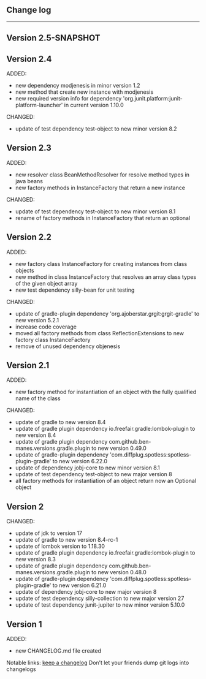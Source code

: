 ## Change log
----------------------

Version 2.5-SNAPSHOT
-------------



Version 2.4
-------------

ADDED:

- new dependency modjenesis in minor version 1.2
- new method that create new instance with modjenesis
- new required version info for dependency 'org.junit.platform:junit-platform-launcher' in current version 1.10.0

CHANGED:

- update of test dependency test-object to new minor version 8.2

Version 2.3
-------------

ADDED:

- new resolver class BeanMethodResolver for resolve method types in java beans
- new factory methods in InstanceFactory that return a new instance

CHANGED:

- update of test dependency test-object to new minor version 8.1
- rename of factory methods in InstanceFactory that return an optional

Version 2.2
-------------

ADDED:

- new factory class InstanceFactory for creating instances from class objects
- new method in class InstanceFactory that resolves an array class types of the given object array
- new test dependency silly-bean for unit testing

CHANGED:

- update of gradle-plugin dependency 'org.ajoberstar.grgit:grgit-gradle' to new version 5.2.1
- increase code coverage
- moved all factory methods from class ReflectionExtensions to new factory class InstanceFactory
- remove of unused dependency objenesis

Version 2.1
-------------

ADDED:

- new factory method for instantiation of an object with the fully qualified name of the class

CHANGED:

- update of gradle to new version 8.4
- update of gradle plugin dependency io.freefair.gradle:lombok-plugin to new version 8.4
- update of gradle plugin dependency com.github.ben-manes.versions.gradle.plugin to new version 0.49.0
- update of gradle-plugin dependency 'com.diffplug.spotless:spotless-plugin-gradle' to new version 6.22.0
- update of dependency jobj-core to new minor version 8.1
- update of test dependency test-object to new major version 8
- all factory methods for instantiation of an object return now an Optional object

Version 2
-------------

CHANGED:

- update of jdk to version 17
- update of gradle to new version 8.4-rc-1
- update of lombok version to 1.18.30
- update of gradle plugin dependency io.freefair.gradle:lombok-plugin to new version 8.3
- update of gradle plugin dependency com.github.ben-manes.versions.gradle.plugin to new version 0.48.0
- update of gradle-plugin dependency 'com.diffplug.spotless:spotless-plugin-gradle' to new version 6.21.0
- update of dependency jobj-core to new major version 8
- update of test dependency silly-collection to new major version 27
- update of test dependency junit-jupiter to new minor version 5.10.0

Version 1
-------------

ADDED:

- new CHANGELOG.md file created

Notable links:
[keep a changelog](http://keepachangelog.com/en/1.0.0/) Don’t let your friends dump git logs into changelogs
